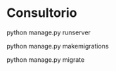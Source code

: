 # Consultorio

python manage.py runserver

python manage.py makemigrations

python manage.py migrate